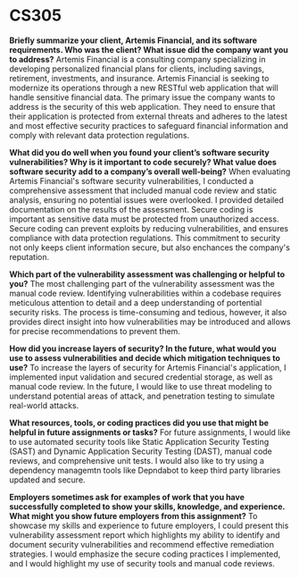 # CS305
**Briefly summarize your client, Artemis Financial, and its software requirements. Who was the client? What issue did the company want you to address?**
Artemis Financial is a consulting company specializing in developing personalized financial plans for clients, including savings, retirement, investments, and insurance. Artemis Financial is seeking to modernize its operations through a new RESTful web application that will handle sensitive financial data. The primary issue the company wants to address is the security of this web application. They need to ensure that their application is protected from external threats and adheres to the latest and most effective security practices to safeguard financial information and comply with relevant data protection regulations.

**What did you do well when you found your client’s software security vulnerabilities? Why is it important to code securely? What value does software security add to a company’s overall well-being?**
When evaluating Artemis Financial's software security vulnerabilities, I conducted a comprehensive assessment that included manual code review and static analysis, ensuring no potential issues were overlooked. I provided detailed documentation on the results of the assessment. 
Secure coding is important as sensitive data must be protected from unauthorized access. Secure coding can prevent exploits by reducing vulnerabilities, and ensures compliance with data protection regulations. This commitment to security not only keeps client information secure, but also enchances the company's reputation.

**Which part of the vulnerability assessment was challenging or helpful to you?**
The most challenging part of the vulnerability assessment was the manual code review. Identifying vulnerabilities within a codebase requires meticulous attention to detail and a deep understanding of portential security risks. The process is time-consuming and tedious, however, it also provides direct insight into how vulnerabilities may be introduced and allows for precise recommendations to prevent them.

**How did you increase layers of security? In the future, what would you use to assess vulnerabilities and decide which mitigation techniques to use?**
To increase the layers of security for Artemis Financial's application, I implemented input validation and secured credential storage, as well as manual code review. In the future, I would like to use threat modeling to understand potential areas of attack, and penetration testing to simulate real-world attacks.

**What resources, tools, or coding practices did you use that might be helpful in future assignments or tasks?**
For future assignments, I would like to use automated security tools like Static Application Security Testing (SAST) and Dynamic Application Security Testing (DAST), manual code reviews, and comprehensive unit tests. I would also like to try using a dependency managemtn tools like Depndabot to keep third party libraries updated and secure.

**Employers sometimes ask for examples of work that you have successfully completed to show your skills, knowledge, and experience. What might you show future employers from this assignment?**
To showcase my skills and experience to future employers, I could present this vulnerability assessment report which highlights my ability to identify and document security vulnerabilities and recommend effective remediation strategies. I would emphasize the secure coding practices I implemented, and I would highlight my use of security tools and manual code reviews.

